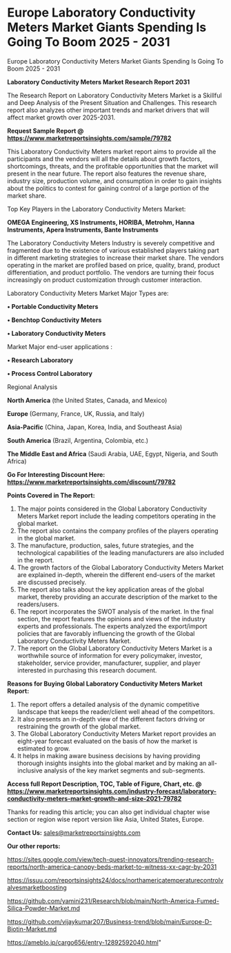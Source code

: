 # Europe Laboratory Conductivity Meters Market Giants Spending Is Going To Boom 2025 - 2031
Europe Laboratory Conductivity Meters Market Giants Spending Is Going To Boom 2025 - 2031

<strong>Laboratory Conductivity Meters Market Research Report 2031</strong>

The Research Report on Laboratory Conductivity Meters Market is a Skillful and Deep Analysis of the Present Situation and Challenges. This research report also analyzes other important trends and market drivers that will affect market growth over 2025-2031.

<strong>Request Sample Report @ <a href=https://www.marketreportsinsights.com/sample/79782>https://www.marketreportsinsights.com/sample/79782</a></strong>

This Laboratory Conductivity Meters market report aims to provide all the participants and the vendors will all the details about growth factors, shortcomings, threats, and the profitable opportunities that the market will present in the near future. The report also features the revenue share, industry size, production volume, and consumption in order to gain insights about the politics to contest for gaining control of a large portion of the market share.

Top Key Players in the Laboratory Conductivity Meters Market:

<strong>OMEGA Engineering, XS Instruments, HORIBA, Metrohm, Hanna Instruments, Apera Instruments, Bante Instruments</strong>

The Laboratory Conductivity Meters Industry is severely competitive and fragmented due to the existence of various established players taking part in different marketing strategies to increase their market share. The vendors operating in the market are profiled based on price, quality, brand, product differentiation, and product portfolio. The vendors are turning their focus increasingly on product customization through customer interaction.

Laboratory Conductivity Meters Market Major Types are:

<strong>• Portable Conductivity Meters

• Benchtop Conductivity Meters

• Laboratory Conductivity Meters</strong>

Market Major end-user applications :

<strong>• Research Laboratory

• Process Control Laboratory</strong>

Regional Analysis

</u><strong><b>North America</b></strong> (the United States, Canada, and Mexico)

<strong><b>Europe </b></strong>(Germany, France, UK, Russia, and Italy)

<strong><b>Asia-Pacific</b></strong> (China, Japan, Korea, India, and Southeast Asia)

<strong><b>South America</b></strong> (Brazil, Argentina, Colombia, etc.)

<strong><b>The Middle East and Africa</b></strong> (Saudi Arabia, UAE, Egypt, Nigeria, and South Africa)

<strong>Go For Interesting Discount Here: <a href=https://www.marketreportsinsights.com/discount/79782>https://www.marketreportsinsights.com/discount/79782</a></strong>

<strong>Points Covered in The Report:</strong>
<ol>
  <li>The major points considered in the Global Laboratory Conductivity Meters Market report include the leading competitors operating in the global market.</li>
  <li>The report also contains the company profiles of the players operating in the global market.</li>
  <li>The manufacture, production, sales, future strategies, and the technological capabilities of the leading manufacturers are also included in the report.</li>
  <li>The growth factors of the Global Laboratory Conductivity Meters Market are explained in-depth, wherein the different end-users of the market are discussed precisely.</li>
  <li>The report also talks about the key application areas of the global market, thereby providing an accurate description of the market to the readers/users.</li>
  <li>The report incorporates the SWOT analysis of the market. In the final section, the report features the opinions and views of the industry experts and professionals. The experts analyzed the export/import policies that are favorably influencing the growth of the Global Laboratory Conductivity Meters Market.</li>
  <li>The report on the Global Laboratory Conductivity Meters Market is a worthwhile source of information for every policymaker, investor, stakeholder, service provider, manufacturer, supplier, and player interested in purchasing this research document.</li>
</ol>
<strong>Reasons for Buying Global Laboratory Conductivity Meters Market Report:</strong>

<ol>
  <li>The report offers a detailed analysis of the dynamic competitive landscape that keeps the reader/client well ahead of the competitors.</li>
  <li>It also presents an in-depth view of the different factors driving or restraining the growth of the global market.</li>
  <li>The Global Laboratory Conductivity Meters Market report provides an eight-year forecast evaluated on the basis of how the market is estimated to grow.</li>
  <li>It helps in making aware business decisions by having providing thorough insights insights into the global market and by making an all-inclusive analysis of the key market segments and sub-segments.</li>
</ol>
<strong>Access full Report Description, TOC, Table of Figure, Chart, etc. @ <a href=https://www.marketreportsinsights.com/industry-forecast/laboratory-conductivity-meters-market-growth-and-size-2021-79782>https://www.marketreportsinsights.com/industry-forecast/laboratory-conductivity-meters-market-growth-and-size-2021-79782</a></strong>


Thanks for reading this article; you can also get individual chapter wise section or region wise report version like Asia, United States, Europe.

<strong>Contact Us:</strong>
sales@marketreportsinsights.com

<strong>Our other reports:</strong>

<a href=https://sites.google.com/view/tech-quest-innovators/trending-research-reports/north-america-canopy-beds-market-to-witness-xx-cagr-by-2031>https://sites.google.com/view/tech-quest-innovators/trending-research-reports/north-america-canopy-beds-market-to-witness-xx-cagr-by-2031</a>

<a href=https://issuu.com/reportsinsights24/docs/northamericatemperaturecontrolvalvesmarketboosting>https://issuu.com/reportsinsights24/docs/northamericatemperaturecontrolvalvesmarketboosting</a>

<a href=https://github.com/yamini231/Research/blob/main/North-America-Fumed-Silica-Powder-Market.md>https://github.com/yamini231/Research/blob/main/North-America-Fumed-Silica-Powder-Market.md</a>

<a href=https://github.com/vijaykumar207/Business-trend/blob/main/Europe-D-Biotin-Market.md>https://github.com/vijaykumar207/Business-trend/blob/main/Europe-D-Biotin-Market.md</a>

<a href=https://ameblo.jp/cargo656/entry-12892592040.html>https://ameblo.jp/cargo656/entry-12892592040.html</a>"
